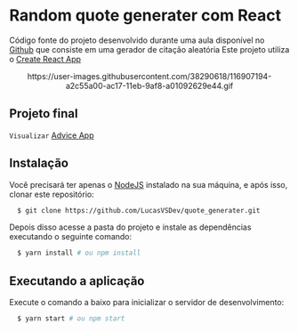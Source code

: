 # Random quote generater com React

Código fonte do projeto desenvolvido durante uma aula disponível no [Github](https://github.com/adrianhajdin/advice_app) que consiste em uma gerador de citação aleatória
Este projeto utiliza o [Create React App](https://github.com/facebook/create-react-app)

<p align="center">
https://user-images.githubusercontent.com/38290618/116907194-a2c55a00-ac17-11eb-9af8-a01092629e44.gif
</p>

## Projeto final

 ``Visualizar`` [Advice App]()

## Instalação

Você precisará ter apenas o [NodeJS](https://nodejs.org) instalado na sua máquina, e após isso, clonar este repositório:
```sh
  $ git clone https://github.com/LucasVSDev/quote_generater.git
```

Depois disso acesse a pasta do projeto e instale as dependências executando o seguinte comando:
```sh
  $ yarn install # ou npm install
```

## Executando a aplicação

Execute o comando a baixo para inicializar o servidor de desenvolvimento:
```sh
  $ yarn start # ou npm start
```
